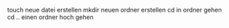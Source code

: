 touch neue datei erstellen
mkdir neuen ordner erstellen
cd in ordner gehen
cd .. einen ordner hoch gehen
